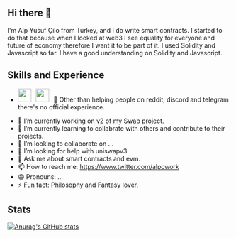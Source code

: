## Hi there 👋

I'm Alp Yusuf Çilo from Turkey, and I do write smart contracts. I started to do that because when I looked at web3 I see equality for everyone and future of economy therefore I want it to be part of it. I used Solidity and Javascript so far. I have a good understanding on Solidity and Javascript.

## Skills and Experience
* <img style="width: 30px; padding-right:10px;" src="https://cdn.jsdelivr.net/gh/devicons/devicon@latest/icons/javascript/javascript-plain.svg"/><img style="width: 30px; padding-right:10px;" src="https://cdn.jsdelivr.net/gh/devicons/devicon@latest/icons/solidity/solidity-original.svg">🤝 Other than helping people on reddit, discord and telegram there's no official experience.

- 🔭 I’m currently working on v2 of my Swap project.
- 🌱 I’m currently learning to collabrate with others and contribute to their projects.
- 👯 I’m looking to collaborate on ...
- 🤔 I’m looking for help with uniswapv3.
- 💬 Ask me about smart contracts and evm.
- 📫 How to reach me: https://www.twitter.com/alpcwork
- 😄 Pronouns: ...
- ⚡ Fun fact: Philosophy and Fantasy lover.

## Stats
[![Anurag's GitHub stats](https://github-readme-stats.vercel.app/api?username=seojunchian)](https://github.com/anuraghazra/github-readme-stats)


